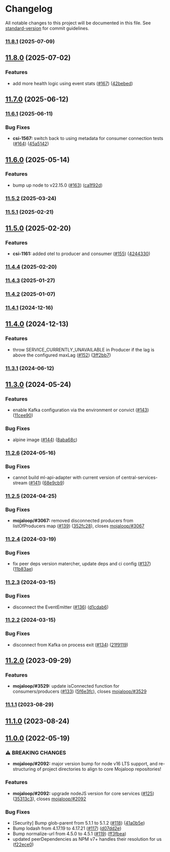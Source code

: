# Changelog

All notable changes to this project will be documented in this file. See [standard-version](https://github.com/conventional-changelog/standard-version) for commit guidelines.

### [11.8.1](https://github.com/mojaloop/central-services-stream/compare/v11.8.0...v11.8.1) (2025-07-09)

## [11.8.0](https://github.com/mojaloop/central-services-stream/compare/v11.7.0...v11.8.0) (2025-07-02)


### Features

* add more health logic using event stats ([#167](https://github.com/mojaloop/central-services-stream/issues/167)) ([42bebed](https://github.com/mojaloop/central-services-stream/commit/42bebed166878088d5e85996fd879abf79d63e09))

## [11.7.0](https://github.com/mojaloop/central-services-stream/compare/v11.6.1...v11.7.0) (2025-06-12)

### [11.6.1](https://github.com/mojaloop/central-services-stream/compare/v11.6.0...v11.6.1) (2025-06-11)


### Bug Fixes

* **csi-1567:** switch back to using metadata for consumer connection tests ([#164](https://github.com/mojaloop/central-services-stream/issues/164)) ([45a5142](https://github.com/mojaloop/central-services-stream/commit/45a51423fe82b408cbf57b5c5f5d3ebfdbfd80f2))

## [11.6.0](https://github.com/mojaloop/central-services-stream/compare/v11.5.2...v11.6.0) (2025-05-14)


### Features

* bump up node to v22.15.0 ([#163](https://github.com/mojaloop/central-services-stream/issues/163)) ([ca1f92d](https://github.com/mojaloop/central-services-stream/commit/ca1f92d9560cba78fc48461fab151107ae296e49))

### [11.5.2](https://github.com/mojaloop/central-services-stream/compare/v11.5.1...v11.5.2) (2025-03-24)

### [11.5.1](https://github.com/mojaloop/central-services-stream/compare/v11.5.0...v11.5.1) (2025-02-21)

## [11.5.0](https://github.com/mojaloop/central-services-stream/compare/v11.4.4...v11.5.0) (2025-02-20)


### Features

* **csi-1161:** added otel to producer and consumer ([#155](https://github.com/mojaloop/central-services-stream/issues/155)) ([4244330](https://github.com/mojaloop/central-services-stream/commit/4244330b6fc76f0a99205053c2466682a25b389f))

### [11.4.4](https://github.com/mojaloop/central-services-stream/compare/v11.4.3...v11.4.4) (2025-02-20)

### [11.4.3](https://github.com/mojaloop/central-services-stream/compare/v11.4.2...v11.4.3) (2025-01-27)

### [11.4.2](https://github.com/mojaloop/central-services-stream/compare/v11.4.1...v11.4.2) (2025-01-07)

### [11.4.1](https://github.com/mojaloop/central-services-stream/compare/v11.4.0...v11.4.1) (2024-12-16)

## [11.4.0](https://github.com/mojaloop/central-services-stream/compare/v11.3.1...v11.4.0) (2024-12-13)


### Features

* throw SERVICE_CURRENTLY_UNAVAILABLE in Producer if the lag is above the configured maxLag ([#152](https://github.com/mojaloop/central-services-stream/issues/152)) ([3ff2bb7](https://github.com/mojaloop/central-services-stream/commit/3ff2bb7c06068fe99f11f8e317182d9e9c68c5c6))

### [11.3.1](https://github.com/mojaloop/central-services-stream/compare/v11.3.0...v11.3.1) (2024-06-12)

## [11.3.0](https://github.com/mojaloop/central-services-stream/compare/v11.2.6...v11.3.0) (2024-05-24)


### Features

* enable Kafka configuration via the environment or convict ([#143](https://github.com/mojaloop/central-services-stream/issues/143)) ([11cee90](https://github.com/mojaloop/central-services-stream/commit/11cee90bc8af52bdd2de7c41ea9edf5bf82a3cf4))


### Bug Fixes

* alpine image ([#144](https://github.com/mojaloop/central-services-stream/issues/144)) ([8aba68c](https://github.com/mojaloop/central-services-stream/commit/8aba68c7a7bed626725d925a208e4d46a18f1670))

### [11.2.6](https://github.com/mojaloop/central-services-stream/compare/v11.2.5...v11.2.6) (2024-05-16)


### Bug Fixes

* cannot build ml-api-adapter with current version of central-services-stream ([#141](https://github.com/mojaloop/central-services-stream/issues/141)) ([68e9cb9](https://github.com/mojaloop/central-services-stream/commit/68e9cb93fbb0f69dd0af2147b5a461357c0edf0a))

### [11.2.5](https://github.com/mojaloop/central-services-stream/compare/v11.2.4...v11.2.5) (2024-04-25)


### Bug Fixes

* **mojaloop/#3067:** removed disconnected producers from listOfProducers map ([#139](https://github.com/mojaloop/central-services-stream/issues/139)) ([352fc28](https://github.com/mojaloop/central-services-stream/commit/352fc28b3de7c62732510b10649f450802347889)), closes [mojaloop/#3067](https://github.com/mojaloop/project/issues/3067)

### [11.2.4](https://github.com/mojaloop/central-services-stream/compare/v11.2.3...v11.2.4) (2024-03-19)


### Bug Fixes

* fix peer deps version matercher, update deps and ci config ([#137](https://github.com/mojaloop/central-services-stream/issues/137)) ([11b83ae](https://github.com/mojaloop/central-services-stream/commit/11b83ae7f0d640dbc29a11ae731ca5632db14ce0))

### [11.2.3](https://github.com/mojaloop/central-services-stream/compare/v11.2.2...v11.2.3) (2024-03-15)


### Bug Fixes

* disconnect the EventEmitter ([#136](https://github.com/mojaloop/central-services-stream/issues/136)) ([d1cdab6](https://github.com/mojaloop/central-services-stream/commit/d1cdab6e3098bea3e00728fa4471c4e9e0537e9d))

### [11.2.2](https://github.com/mojaloop/central-services-stream/compare/v11.2.0...v11.2.2) (2024-03-15)


### Bug Fixes

* disconnect from Kafka on process exit ([#134](https://github.com/mojaloop/central-services-stream/issues/134)) ([21f9119](https://github.com/mojaloop/central-services-stream/commit/21f911902439e78d466f948411fc53d80dddfa83))

## [11.2.0](https://github.com/mojaloop/central-services-stream/compare/v11.1.1...v11.2.0) (2023-09-29)


### Features

* **mojaloop/#3529:** update isConnected function for consumers/producers ([#133](https://github.com/mojaloop/central-services-stream/issues/133)) ([5f6e3fc](https://github.com/mojaloop/central-services-stream/commit/5f6e3fc20da51f790a18d5122987fca2a8489752)), closes [mojaloop/#3529](https://github.com/mojaloop/project/issues/3529)

### [11.1.1](https://github.com/mojaloop/central-services-stream/compare/v11.1.0...v11.1.1) (2023-08-29)

## [11.1.0](https://github.com/mojaloop/central-services-stream/compare/v11.0.0...v11.1.0) (2023-08-24)

## [11.0.0](https://github.com/mojaloop/central-services-stream/compare/v10.7.0...v11.0.0) (2022-05-19)


### ⚠ BREAKING CHANGES

* **mojaloop/#2092:** major version bump for node v16 LTS support, and re-structuring of project directories to align to core Mojaloop repositories!

### Features

* **mojaloop/#2092:** upgrade nodeJS version for core services ([#125](https://github.com/mojaloop/central-services-stream/issues/125)) ([35313c3](https://github.com/mojaloop/central-services-stream/commit/35313c3ca7997c7dc8425d8f678aa74706494e13)), closes [mojaloop/#2092](https://github.com/mojaloop/project/issues/2092)


### Bug Fixes

* [Security] Bump glob-parent from 5.1.1 to 5.1.2 ([#118](https://github.com/mojaloop/central-services-stream/issues/118)) ([41a0b5e](https://github.com/mojaloop/central-services-stream/commit/41a0b5e935b888b358bc37d678526dc89ec1a503))
* Bump lodash from 4.17.19 to 4.17.21 ([#117](https://github.com/mojaloop/central-services-stream/issues/117)) ([d07dd2e](https://github.com/mojaloop/central-services-stream/commit/d07dd2e99c2b8f5f8ffa04c91ab8ad297e1504dc))
* Bump normalize-url from 4.5.0 to 4.5.1 ([#119](https://github.com/mojaloop/central-services-stream/issues/119)) ([ff3fbea](https://github.com/mojaloop/central-services-stream/commit/ff3fbea64707b74524350288293452cfddb87b2e))
* updated peerDependencies as NPM v7+ handles their resolution for us ([f22ece0](https://github.com/mojaloop/central-services-stream/commit/f22ece0d30d71e7f132ea3bdf6e561fc75ae73b7))
